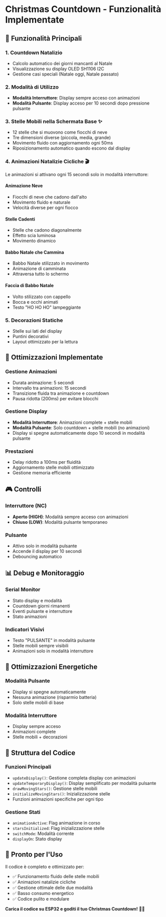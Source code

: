 # Christmas Countdown - Funzionalità Implementate

## 🎄 Funzionalità Principali

### 1. **Countdown Natalizio**
- Calcolo automatico dei giorni mancanti al Natale
- Visualizzazione su display OLED SH1106 I2C
- Gestione casi speciali (Natale oggi, Natale passato)

### 2. **Modalità di Utilizzo**
- **Modalità Interruttore**: Display sempre acceso con animazioni
- **Modalità Pulsante**: Display acceso per 10 secondi dopo pressione pulsante

### 3. **Stelle Mobili nella Schermata Base** ✨
- 12 stelle che si muovono come fiocchi di neve
- Tre dimensioni diverse (piccola, media, grande)
- Movimento fluido con aggiornamento ogni 50ms
- Riposizionamento automatico quando escono dal display

### 4. **Animazioni Natalizie Cicliche** 🎬
Le animazioni si attivano ogni 15 secondi solo in modalità interruttore:

#### **Animazione Neve**
- Fiocchi di neve che cadono dall'alto
- Movimento fluido e naturale
- Velocità diverse per ogni fiocco

#### **Stelle Cadenti**
- Stelle che cadono diagonalmente
- Effetto scia luminosa
- Movimento dinamico

#### **Babbo Natale che Cammina**
- Babbo Natale stilizzato in movimento
- Animazione di camminata
- Attraversa tutto lo schermo

#### **Faccia di Babbo Natale**
- Volto stilizzato con cappello
- Bocca e occhi animati
- Testo "HO HO HO" lampeggiante

### 5. **Decorazioni Statiche**
- Stelle sui lati del display
- Puntini decorativi
- Layout ottimizzato per la lettura

## 🔧 Ottimizzazioni Implementate

### **Gestione Animazioni**
- Durata animazione: 5 secondi
- Intervallo tra animazioni: 15 secondi
- Transizione fluida tra animazione e countdown
- Pausa ridotta (200ms) per evitare blocchi

### **Gestione Display**
- **Modalità Interruttore**: Animazioni complete + stelle mobili
- **Modalità Pulsante**: Solo countdown + stelle mobili (no animazioni)
- Display si spegne automaticamente dopo 10 secondi in modalità pulsante

### **Prestazioni**
- Delay ridotto a 100ms per fluidità
- Aggiornamento stelle mobili ottimizzato
- Gestione memoria efficiente

## 🎮 Controlli

### **Interruttore (NC)**
- **Aperto (HIGH)**: Modalità sempre acceso con animazioni
- **Chiuso (LOW)**: Modalità pulsante temporaneo

### **Pulsante**
- Attivo solo in modalità pulsante
- Accende il display per 10 secondi
- Debouncing automatico

## 📊 Debug e Monitoraggio

### **Serial Monitor**
- Stato display e modalità
- Countdown giorni rimanenti
- Eventi pulsante e interruttore
- Stato animazioni

### **Indicatori Visivi**
- Testo "PULSANTE" in modalità pulsante
- Stelle mobili sempre visibili
- Animazioni solo in modalità interruttore

## 🔋 Ottimizzazioni Energetiche

### **Modalità Pulsante**
- Display si spegne automaticamente
- Nessuna animazione (risparmio batteria)
- Solo stelle mobili di base

### **Modalità Interruttore**
- Display sempre acceso
- Animazioni complete
- Stelle mobili + decorazioni

## 🎯 Struttura del Codice

### **Funzioni Principali**
- `updateDisplay()`: Gestione completa display con animazioni
- `updateTemporaryDisplay()`: Display semplificato per modalità pulsante
- `drawMovingStars()`: Gestione stelle mobili
- `initializeMovingStars()`: Inizializzazione stelle
- Funzioni animazioni specifiche per ogni tipo

### **Gestione Stati**
- `animationActive`: Flag animazione in corso
- `starsInitialized`: Flag inizializzazione stelle
- `switchMode`: Modalità corrente
- `displayOn`: Stato display

## 🚀 Pronto per l'Uso

Il codice è completo e ottimizzato per:
- ✅ Funzionamento fluido delle stelle mobili
- ✅ Animazioni natalizie cicliche
- ✅ Gestione ottimale delle due modalità
- ✅ Basso consumo energetico
- ✅ Codice pulito e modulare

**Carica il codice su ESP32 e goditi il tuo Christmas Countdown!** 🎄✨
